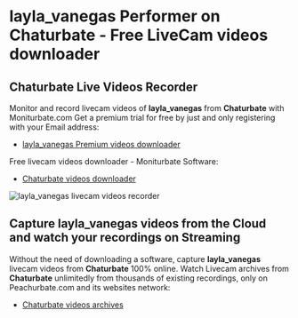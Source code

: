 # layla_vanegas Performer on Chaturbate - Free LiveCam videos downloader

## Chaturbate Live Videos Recorder

Monitor and record livecam videos of **layla_vanegas** from **Chaturbate** with Moniturbate.com
Get a premium trial for free by just and only registering with your Email address:
* [layla_vanegas Premium videos downloader](https://moniturbate.com/request-demo-licence-key.html)

Free livecam videos downloader - Moniturbate Software:
* [Chaturbate videos downloader](https://moniturbate.com/moniturbate-download-software.html)

![layla_vanegas livecam videos recorder](https://peachurnet.com/templates/moniturbate-software.png)


## Capture layla_vanegas videos from the Cloud and watch your recordings on Streaming

Without the need of downloading a software, capture **layla_vanegas** livecam videos from **Chaturbate** 100% online.
Watch Livecam archives from **Chaturbate** unlimitedly from thousands of existing recordings, only on Peachurbate.com and its websites network:
* [Chaturbate videos archives](https://peachurnet.com/)